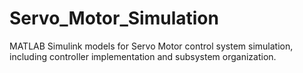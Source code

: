 # Servo_Motor_Simulation
MATLAB Simulink models for Servo Motor control system simulation, including controller implementation and subsystem organization.
